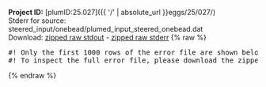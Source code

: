 **Project ID:** [plumID:25.027]({{ '/' | absolute_url }}eggs/25/027/)  
Stderr for source:  steered_input/onebead/plumed_input_steered_onebead.dat   
Download: [zipped raw stdout](plumed_input_steered_onebead.dat.plumed_master.stdout.txt.zip) - [zipped raw stderr](plumed_input_steered_onebead.dat.plumed_master.stderr.txt.zip) 
{% raw %}
<pre>
#! Only the first 1000 rows of the error file are shown below
#! To inspect the full error file, please download the zipped raw stderr file above
</pre>
{% endraw %}
